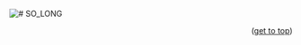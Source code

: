 ![# SO_LONG](https://github.com/mmiguelo/42_project_badges/blob/main/covers/cover-so_long.png)


<p align="right">(<a href="#readme-top">get to top</a>)</p>
